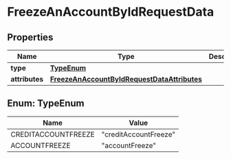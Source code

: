 

# FreezeAnAccountByIdRequestData


## Properties

| Name | Type | Description | Notes |
|------------ | ------------- | ------------- | -------------|
|**type** | [**TypeEnum**](#TypeEnum) |  |  [optional] |
|**attributes** | [**FreezeAnAccountByIdRequestDataAttributes**](FreezeAnAccountByIdRequestDataAttributes.md) |  |  [optional] |



## Enum: TypeEnum

| Name | Value |
|---- | -----|
| CREDITACCOUNTFREEZE | &quot;creditAccountFreeze&quot; |
| ACCOUNTFREEZE | &quot;accountFreeze&quot; |



